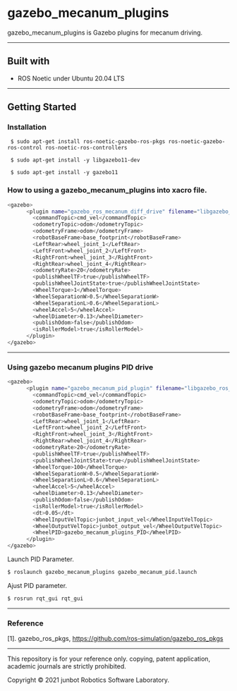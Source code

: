 # gazebo_mecanum_plugins

gazebo_mecanum_plugins is Gazebo plugins for mecanum driving.

------

## Built with

- ROS Noetic under Ubuntu 20.04 LTS

------

## Getting Started

### Installation

``` $ sudo apt-get install ros-noetic-gazebo-ros-pkgs ros-noetic-gazebo-ros-control ros-noetic-ros-controllers```
    
``` $ sudo apt-get install -y libgazebo11-dev```
    
``` $ sudo apt-get install -y gazebo11```
    
### How to using a gazebo_mecanum_plugins into xacro file.

``` bash
<gazebo>
      <plugin name="gazebo_ros_mecanum_diff_drive" filename="libgazebo_ros_mecanum_drive.so">
        <commandTopic>cmd_vel</commandTopic>
        <odometryTopic>odom</odometryTopic>
        <odometryFrame>odom</odometryFrame>
        <robotBaseFrame>base_footprint</robotBaseFrame>
        <LeftRear>wheel_joint_1</LeftRear>
        <LeftFront>wheel_joint_2</LeftFront>
        <RightFront>wheel_joint_3</RightFront>
        <RightRear>wheel_joint_4</RightRear>
        <odometryRate>20</odometryRate>      
        <publishWheelTF>true</publishWheelTF>
        <publishWheelJointState>true</publishWheelJointState>
        <WheelTorque>1</WheelTorque>
        <WheelSeparationW>0.5</WheelSeparationW>
        <WheelSeparationL>0.6</WheelSeparationL>
        <wheelAccel>5</wheelAccel>
        <wheelDiameter>0.13</wheelDiameter>
        <publishOdom>false</publishOdom>
        <isRollerModel>true</isRollerModel>
      </plugin>
</gazebo>
```
------

### Using gazebo mecanum plugins PID drive

``` bash
<gazebo>
      <plugin name="gazebo_mecanum_pid_plugin" filename="libgazebo_ros_mecanum_pid_drive.so">
        <commandTopic>cmd_vel</commandTopic>
        <odometryTopic>odom</odometryTopic>
        <odometryFrame>odom</odometryFrame>
        <robotBaseFrame>base_footprint</robotBaseFrame>
        <LeftRear>wheel_joint_1</LeftRear>
        <LeftFront>wheel_joint_2</LeftFront>
        <RightFront>wheel_joint_3</RightFront>
        <RightRear>wheel_joint_4</RightRear>
        <odometryRate>20</odometryRate>      
        <publishWheelTF>true</publishWheelTF>
        <publishWheelJointState>true</publishWheelJointState>
        <WheelTorque>100</WheelTorque>
        <WheelSeparationW>0.5</WheelSeparationW>
        <WheelSeparationL>0.6</WheelSeparationL>
        <wheelAccel>5</wheelAccel>
        <wheelDiameter>0.13</wheelDiameter>
        <publishOdom>false</publishOdom>
        <isRollerModel>true</isRollerModel>
        <dt>0.05</dt>
        <WheelInputVelTopic>junbot_input_vel</WheelInputVelTopic>
        <WheelOutputVelTopic>junbot_output_vel</WheelOutputVelTopic>
        <WheelPID>gazebo_mecanum_plugins_PID</WheelPID>
      </plugin>
</gazebo>
```

Launch PID Parameter.

``` bash
$ roslaunch gazebo_mecanum_plugins gazebo_mecanum_pid.launch
```

Ajust PID parameter.

``` bash
$ rosrun rqt_gui rqt_gui
```

------

### Reference

[1]. gazebo_ros_pkgs, https://github.com/ros-simulation/gazebo_ros_pkgs

------

This repository is for your reference only. copying, patent application, academic journals are strictly prohibited.

Copyright © 2021 junbot Robotics Software Laboratory.
